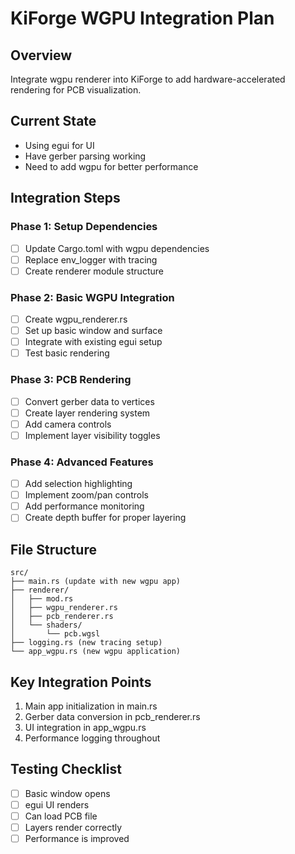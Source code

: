 # KiForge WGPU Integration Plan

## Overview
Integrate wgpu renderer into KiForge to add hardware-accelerated rendering for PCB visualization.

## Current State
- Using egui for UI
- Have gerber parsing working
- Need to add wgpu for better performance

## Integration Steps

### Phase 1: Setup Dependencies
- [ ] Update Cargo.toml with wgpu dependencies
- [ ] Replace env_logger with tracing
- [ ] Create renderer module structure

### Phase 2: Basic WGPU Integration
- [ ] Create wgpu_renderer.rs
- [ ] Set up basic window and surface
- [ ] Integrate with existing egui setup
- [ ] Test basic rendering

### Phase 3: PCB Rendering
- [ ] Convert gerber data to vertices
- [ ] Create layer rendering system
- [ ] Add camera controls
- [ ] Implement layer visibility toggles

### Phase 4: Advanced Features
- [ ] Add selection highlighting
- [ ] Implement zoom/pan controls
- [ ] Add performance monitoring
- [ ] Create depth buffer for proper layering

## File Structure
```
src/
├── main.rs (update with new wgpu app)
├── renderer/
│   ├── mod.rs
│   ├── wgpu_renderer.rs
│   ├── pcb_renderer.rs
│   └── shaders/
│       └── pcb.wgsl
├── logging.rs (new tracing setup)
└── app_wgpu.rs (new wgpu application)
```

## Key Integration Points
1. Main app initialization in main.rs
2. Gerber data conversion in pcb_renderer.rs
3. UI integration in app_wgpu.rs
4. Performance logging throughout

## Testing Checklist
- [ ] Basic window opens
- [ ] egui UI renders
- [ ] Can load PCB file
- [ ] Layers render correctly
- [ ] Performance is improved